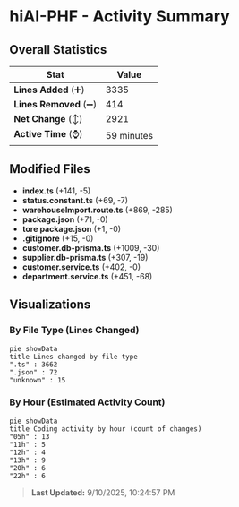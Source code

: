 # hiAI-PHF - Activity Summary 

## Overall Statistics

| Stat                   | Value                                                             |
| ---------------------- | ----------------------------------------------------------------- |
| **Lines Added** (➕)   | 3335                                          |
| **Lines Removed** (➖) | 414                                        |
| **Net Change** (↕)    | 2921                |
| **Active Time** (⌚)   | 59 minutes |


## Modified Files
- **index.ts** (+141, -5)
- **status.constant.ts** (+69, -7)
- **warehouseImport.route.ts** (+869, -285)
- **package.json** (+71, -0)
- **tore package.json** (+1, -0)
- **.gitignore** (+15, -0)
- **customer.db-prisma.ts** (+1009, -30)
- **supplier.db-prisma.ts** (+307, -19)
- **customer.service.ts** (+402, -0)
- **department.service.ts** (+451, -68)

## Visualizations

### By File Type (Lines Changed)

```mermaid
pie showData
title Lines changed by file type
".ts" : 3662
".json" : 72
"unknown" : 15
```

### By Hour (Estimated Activity Count)

```mermaid
pie showData
title Coding activity by hour (count of changes)
"05h" : 13
"11h" : 5
"12h" : 4
"13h" : 9
"20h" : 6
"22h" : 6
```


> **Last Updated:** 9/10/2025, 10:24:57 PM